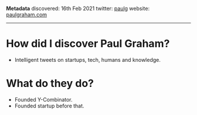 **Metadata**
discovered: 16th Feb 2021
twitter: [paulg](https://twitter.com/paulg)
website: [paulgraham.com](https://paulgraham.com)

---

# How did I discover Paul Graham?
- Intelligent tweets on startups, tech, humans and knowledge.
# What do they do?
- Founded Y-Combinator.
- Founded startup before that.
